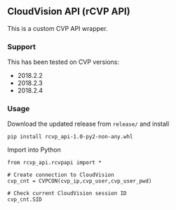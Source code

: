 ## CloudVision API (rCVP API)

This is a custom CVP API wrapper.

### Support

This has been tested on CVP versions:
- 2018.2.2
- 2018.2.3
- 2018.2.4

### Usage

Download the updated release from `release/` and install

```
pip install rcvp_api-1.0-py2-non-any.whl
```

Import into Python

```
from rcvp_api.rcvpapi import *

# Create connection to CloudVision
cvp_cnt = CVPCON(cvp_ip,cvp_user,cvp_user_pwd)

# Check current CloudVision session ID
cvp_cnt.SID

```